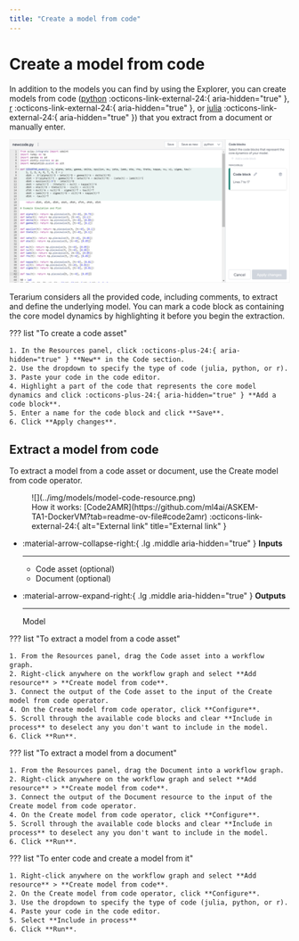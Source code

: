 ```yaml
---
title: "Create a model from code"
---
```


# Create a model from code

In addition to the models you can find by using the Explorer, you can create models from code ([python](https://www.python.org/doc/) :octicons-link-external-24:{ aria-hidden="true" }, [r](https://www.r-project.org/) :octicons-link-external-24:{ aria-hidden="true" }, or [julia](https://julialang.org/) :octicons-link-external-24:{ aria-hidden="true" }) that you extract from a document or manually enter.

![Python code for a SEIRD model on the Extract model page](../img/models/extract-code.png)

Terarium considers all the provided code, including comments, to extract and define the underlying model. You can mark a code block as containing the core model dynamics by highlighting it before you begin the extraction.

??? list "To create a code asset"

    1. In the Resources panel, click :octicons-plus-24:{ aria-hidden="true" } **New** in the Code section.
    2. Use the dropdown to specify the type of code (julia, python, or r).
    3. Paste your code in the code editor.
    4. Highlight a part of the code that represents the core model dynamics and click :octicons-plus-24:{ aria-hidden="true" } **Add a code block**.
    5. Enter a name for the code block and click **Save**.
    6. Click **Apply changes**.

## Extract a model from code

To extract a model from a code asset or document, use the Create model from code operator. 

<figure markdown>
![](../img/models/model-code-resource.png)
<figcaption markdown>How it works: [Code2AMR](https://github.com/ml4ai/ASKEM-TA1-DockerVM?tab=readme-ov-file#code2amr) :octicons-link-external-24:{ alt="External link" title="External link" }</figcaption> 
</figure>

<div class="grid cards" markdown>

-   :material-arrow-collapse-right:{ .lg .middle aria-hidden="true" } __Inputs__

    ---

    - Code asset (optional)
    - Document (optional)

-   :material-arrow-expand-right:{ .lg .middle aria-hidden="true" } __Outputs__

    ---

    Model

</div>

??? list "To extract a model from a code asset"

    1. From the Resources panel, drag the Code asset into a workflow graph.
    2. Right-click anywhere on the workflow graph and select **Add resource** > **Create model from code**.
    3. Connect the output of the Code asset to the input of the Create model from code operator.
    4. On the Create model from code operator, click **Configure**.
    5. Scroll through the available code blocks and clear **Include in process** to deselect any you don't want to include in the model.
    6. Click **Run**.

??? list "To extract a model from a document"

    1. From the Resources panel, drag the Document into a workflow graph.
    2. Right-click anywhere on the workflow graph and select **Add resource** > **Create model from code**.
    3. Connect the output of the Document resource to the input of the Create model from code operator.
    4. On the Create model from code operator, click **Configure**.
    5. Scroll through the available code blocks and clear **Include in process** to deselect any you don't want to include in the model.
    6. Click **Run**.

??? list "To enter code and create a model from it"

    1. Right-click anywhere on the workflow graph and select **Add resource** > **Create model from code**.
    2. On the Create model from code operator, click **Configure**.
    3. Use the dropdown to specify the type of code (julia, python, or r).
    4. Paste your code in the code editor.
    5. Select **Include in process**
    6. Click **Run**.
